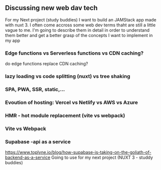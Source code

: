 ## Discussing new web dav tech
For my Next project (study buddies) I want to build an JAMStack app made with nuxt 3.
I often come accross some web dev terms thaht are still a little vague to me.
I'm going to describe them in detail in order to understand them better and get a better grasp of the concepts I want to implement in my app

### Edge functions vs Serverless functions vs CDN caching?
do edge functions replace CDN caching?

### lazy loading vs code splitting (nuxt) vs tree shaking

### SPA, PWA, SSR, static,...

### Evoution of hosting: Vercel vs Netlify vs AWS vs Azure

### HMR - hot module replacement (vite vs webpack)

### Vite vs Webpack

### Supabase -api as a service
https://www.toplyne.io/blog/how-supabase-is-taking-on-the-goliath-of-backend-as-a-service
Going to use for my next project (NUXT 3 - studdy buddies)




